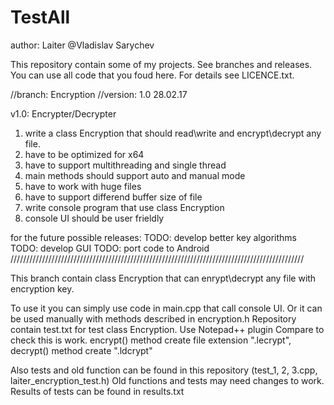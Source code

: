 # TestAll
author: Laiter @Vladislav Sarychev

This repository contain some of my projects. See branches and releases.
You can use all code that you foud here. For details see LICENCE.txt.

//branch: Encryption
//version: 1.0 28.02.17

 v1.0: Encrypter/Decrypter
 1. write a class Encryption that should read\write and encrypt\decrypt any file. 
 2. have to be optimized for x64
 3. have to support multithreading and single thread
 4. main methods should support auto and manual mode
 5. have to work with huge files
 6. have to support differend buffer size of file 
 7. write console program that use class Encryption
 8. console UI should be user frieldly
 
 for the future possible releases:
 TODO: develop better key algorithms
 TODO: develop GUI
 TODO: port code to Android
/////////////////////////////////////////////////////////////////////////////////////////////

This branch contain class Encryption that can enrypt\decrypt any file with encryption key.

To use it you can simply use code in main.cpp that call console UI. 
Or it can be used manually with methods described in encryption.h
Repository contain test.txt for test class Encryption. Use Notepad++ plugin Compare to check this is work.
encrypt() method create file extension ".lecrypt", decrypt() method create ".ldcrypt" 

Also tests and old function can be found in this repository (test_1, 2, 3.cpp, laiter_encryption_test.h)
Old functions and tests may need changes to work.
Results of tests can be found in results.txt


